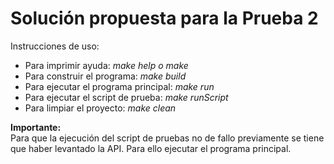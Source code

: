 # Solución propuesta para la Prueba 2    

Instrucciones de uso:    
- Para imprimir ayuda: *make help o make*    
- Para construir el programa: *make build*    
- Para ejecutar el programa principal: *make run*    
- Para ejecutar el script de prueba: *make runScript*   
- Para limpiar el proyecto: *make clean*    

**Importante:**    
Para que la ejecución del script de pruebas no de fallo previamente se 
tiene que haber levantado la API. Para ello ejecutar el programa principal.
